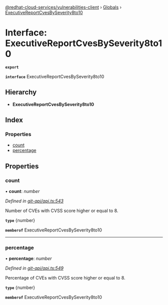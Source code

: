 [@redhat-cloud-services/vulnerabilities-client](../README.md) › [Globals](../globals.md) › [ExecutiveReportCvesBySeverity8to10](executivereportcvesbyseverity8to10.md)

# Interface: ExecutiveReportCvesBySeverity8to10

**`export`** 

**`interface`** ExecutiveReportCvesBySeverity8to10

## Hierarchy

* **ExecutiveReportCvesBySeverity8to10**

## Index

### Properties

* [count](executivereportcvesbyseverity8to10.md#count)
* [percentage](executivereportcvesbyseverity8to10.md#percentage)

## Properties

###  count

• **count**: *number*

*Defined in [git-api/api.ts:543](https://github.com/RedHatInsights/javascript-clients/blob/master/packages/vulnerabilities/git-api/api.ts#L543)*

Number of CVEs with CVSS score higher or equal to 8.

**`type`** {number}

**`memberof`** ExecutiveReportCvesBySeverity8to10

___

###  percentage

• **percentage**: *number*

*Defined in [git-api/api.ts:549](https://github.com/RedHatInsights/javascript-clients/blob/master/packages/vulnerabilities/git-api/api.ts#L549)*

Percentage of CVEs with CVSS score higher or equal to 8.

**`type`** {number}

**`memberof`** ExecutiveReportCvesBySeverity8to10
